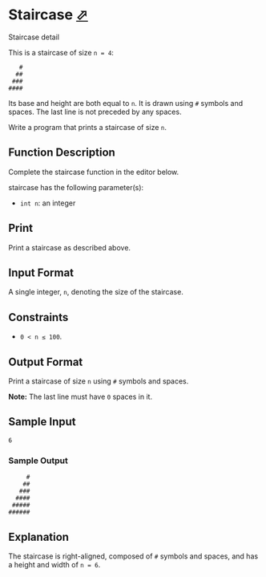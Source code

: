 # Staircase [⬀](https://www.hackerrank.com/challenges/staircase)

Staircase detail

This is a staircase of size `n = 4`:
```
   #
  ##
 ###
####
```

Its base and height are both equal to `n`. It is drawn using `#` symbols and spaces. The last line is not preceded by any spaces.

Write a program that prints a staircase of size `n`.

## Function Description

Complete the staircase function in the editor below.

staircase has the following parameter(s):

- `int n`: an integer

## Print

Print a staircase as described above.

## Input Format

A single integer, `n`, denoting the size of the staircase.

## Constraints

- `0 < n ≤ 100`.

## Output Format

Print a staircase of size `n` using `#` symbols and spaces.

**Note:** The last line must have `0` spaces in it.

## Sample Input
```
6 
```

### Sample Output

```
     #
    ##
   ###
  ####
 #####
######
```

## Explanation

The staircase is right-aligned, composed of `#` symbols and spaces, and has a height and width of `n = 6`.